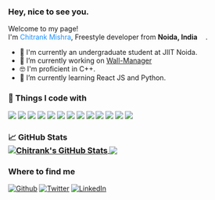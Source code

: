 <h3>Hey, nice to see you.</h3>

<p>Welcome to my page! </br> I'm <span style="color:#1e90ff">Chitrank Mishra</span>, Freestyle developer from <b>Noida, India</b> <img src="https://github.com/chitrank0614/chitrank0614/blob/master/images/india.svg" width="13"/>.</p>

- 🏢 I'm currently an undergraduate student at JIIT Noida.
- 🔭 I’m currently working on <a href="https://github.com/chitrank0614/Wall-Manager">Wall-Manager</a><br>
- 🤓 I'm proficient in C++.
- 🌱 I’m currently learning React JS and Python.

<h3>🔧 Things I code with</h3>

![](https://img.shields.io/badge/OS-Linux-informational?style=flat&logo=linux&logoColor=white&color=1e90ff)
![](https://img.shields.io/badge/Editor-VS_Code-informational?style=flat&logo=logo=visual-studio-code&logoColor=white&color=1e90ff)
![](https://img.shields.io/badge/Code-Python-informational?style=flat&logo=python&logoColor=white&color=1e90ff)
![](https://img.shields.io/badge/Code-JavaScript-informational?style=flat&logo=javascript&logoColor=white&color=1e90ff)
![](https://img.shields.io/badge/Code-Golang-informational?style=flat&logo=go&logoColor=white&color=1e90ff)
![](https://img.shields.io/badge/Code-Make-informational?style=flat&logo=cmake&logoColor=white&color=1e90ff)
![](https://img.shields.io/badge/Code-Vue-informational?style=flat&logo=vue.js&logoColor=white&color=1e90ff)
![](https://img.shields.io/badge/Shell-Bash-informational?style=flat&logo=gnu-bash&logoColor=white&color=1e90ff)
![](https://img.shields.io/badge/Tools-PostgreSQL-informational?style=flat&logo=postgresql&logoColor=white&color=1e90ff)
![](https://img.shields.io/badge/Tools-Docker-informational?style=flat&logo=docker&logoColor=white&color=1e90ff)
![](https://img.shields.io/badge/Tools-Kubernetes-informational?style=flat&logo=kubernetes&logoColor=white&color=1e90ff)
![](https://img.shields.io/badge/Tools-Red_Hat_OpenShift-informational?style=flat&logo=red-hat-open-shift&logoColor=white&color=1e90ff)
![](https://img.shields.io/badge/Cloud-Digital_Ocean-informational?style=flat&logo=digitalocean&logoColor=white&color=1e90ff)

<h3>&#x1f4c8; GitHub Stats</3><br>

<a href="https://github.com/chitrank0614/chitrank0614">
  <img align="center" src="https://github-readme-stats.vercel.app/api?username=chitrank0614&theme=default&show_icons=true&hide=issues" alt="Chitrank's GitHub Stats" />
</a>
<a href="https://github.com/chitrank0614/chitrank0614">
  <img align="center" src="https://github-readme-stats.vercel.app/api/top-langs/?username=chitrank0614&layout=compact"/>
</a>

<br>
<h3>Where to find me</h3>
<p>
  <a href="https://github.com/chitrank0614" target="_blank"><img alt="Github" src="https://img.shields.io/badge/GitHub-%2312100E.svg?&style=for-the-badge&logo=Github&logoColor=white" /></a> 
  <a href="https://twitter.com/chitrank_0614" target="_blank"><img alt="Twitter" src="https://img.shields.io/badge/twitter-%231DA1F2.svg?&style=for-the-badge&logo=twitter&logoColor=white" /></a> 
  <a href="https://www.linkedin.com/in/chitrank0614" target="_blank"><img alt="LinkedIn" src="https://img.shields.io/badge/linkedin-%230077B5.svg?&style=for-the-badge&logo=linkedin&logoColor=white" /></a> 
</p>

<!-- <p> -->
<!--   <img alt="React" src="https://img.shields.io/badge/-React-45b8d8?style=flat-square&logo=react&logoColor=white" /> -->
<!--   <img alt="Webpack" src="https://img.shields.io/badge/-Webpack-8DD6F9?style=flat-square&logo=webpack&logoColor=white" />  -->
<!--   <img alt="Docker" src="https://img.shields.io/badge/-Docker-46a2f1?style=flat-square&logo=docker&logoColor=white" /> -->
<!--   <img alt="github actions" src="https://img.shields.io/badge/-Github_Actions-2088FF?style=flat-square&logo=github-actions&logoColor=white" /> -->
<!--   <img alt="Google Cloud Platform" src="https://img.shields.io/badge/-Google_Cloud_Platform-1a73e8?style=flat-square&logo=google-cloud&logoColor=white" /> -->
<!--   <img alt="TypeScript" src="https://img.shields.io/badge/-TypeScript-007ACC?style=flat-square&logo=typescript&logoColor=white" /> -->
<!--   <img alt="Insomnia" src="https://img.shields.io/badge/-Insomnia-5849BE?style=flat-square&logo=insomnia&logoColor=white" /> -->
<!--   <img alt="Apollo" src="https://img.shields.io/badge/-Apollo%20GraphQL-311C87?style=flat-square&logo=apollo-graphql&logoColor=white" /> -->
<!--   <img alt="Heroku" src="https://img.shields.io/badge/-Heroku-430098?style=flat-square&logo=heroku&logoColor=white" /> -->
<!--   <img alt="redux" src="https://img.shields.io/badge/-Redux-764ABC?style=flat-square&logo=redux&logoColor=white" /> -->
<!--   <img alt="GraphQL" src="https://img.shields.io/badge/-GraphQL-E10098?style=flat-square&logo=graphql&logoColor=white" /> -->
<!--   <img alt="Sass" src="https://img.shields.io/badge/-Sass-CC6699?style=flat-square&logo=sass&logoColor=white" /> -->
<!--   <img alt="Styled Components" src="https://img.shields.io/badge/-Styled_Components-db7092?style=flat-square&logo=styled-components&logoColor=white" /> -->
<!--   <img alt="git" src="https://img.shields.io/badge/-Git-F05032?style=flat-square&logo=git&logoColor=white" /> -->
<!--   <img alt="NestJs" src="https://img.shields.io/badge/-NestJs-ea2845?style=flat-square&logo=nestjs&logoColor=white" /> -->
<!--   <img alt="angular" src="https://img.shields.io/badge/-Angular-DD0031?style=flat-square&logo=angular&logoColor=white" /> -->
<!--   <img alt="npm" src="https://img.shields.io/badge/-NPM-CB3837?style=flat-square&logo=npm&logoColor=white" /> -->
<!--   <img alt="html5" src="https://img.shields.io/badge/-HTML5-E34F26?style=flat-square&logo=html5&logoColor=white" /> -->
<!--   <img alt="Brave browser" src="https://img.shields.io/badge/-Brave_Browser-FB542B?style=flat-square&logo=brave&log/oColor=white" /> -->
<!--   <img alt="Rollup" src="https://img.shields.io/badge/-Rollup-EC4A3F?style=flat-square&logo=rollup.js&logoColor=white" /> -->
<!--   <img alt="d3js" src="https://img.shields.io/badge/-D3.js-F9A03C?style=flat-square&logo=d3.js&logoColor=white" /> -->
<!--   <img alt="Prettier" src="https://img.shields.io/badge/-Prettier-F7B93E?style=flat-square&logo=prettier&logoColor=white" /> -->
<!--   <img alt="MongoDB" src="https://img.shields.io/badge/-MongoDB-13aa52?style=flat-square&logo=mongodb&logoColor=white" /> -->
<!--   <img alt="Nodejs" src="https://img.shields.io/badge/-Nodejs-43853d?style=flat-square&logo=Node.js&logoColor=white" /> -->
<!--   </p> -->

<!--   <img align="center" src="https://github-readme-stats.vercel.app/api/top-langs/?username=chitrank0614&hide=java,html&title_color=ffffff&text_color=c9cacc&icon_color=2bbc8a&bg_color=1d1f21" /> -->

<!--
**chitrank0614/chitrank0614** is a ✨ _special_ ✨ repository because its `README.md` (this file) appears on your GitHub profile.

Here are some ideas to get you started:

- 🔭 I’m currently working on ...
- 🌱 I’m currently learning ...
- 👯 I’m looking to collaborate on ...
- 🤔 I’m looking for help with ...
- 💬 Ask me about ...
- 📫 How to reach me: ...
- 😄 Pronouns: ...
- ⚡ Fun fact: ...
-->
<!-- <p align="center"> <img src="https://github-readme-stats.vercel.app/api?username=chitrank0614&show_icons=true" alt="chitrank0614" /> </p> -->

